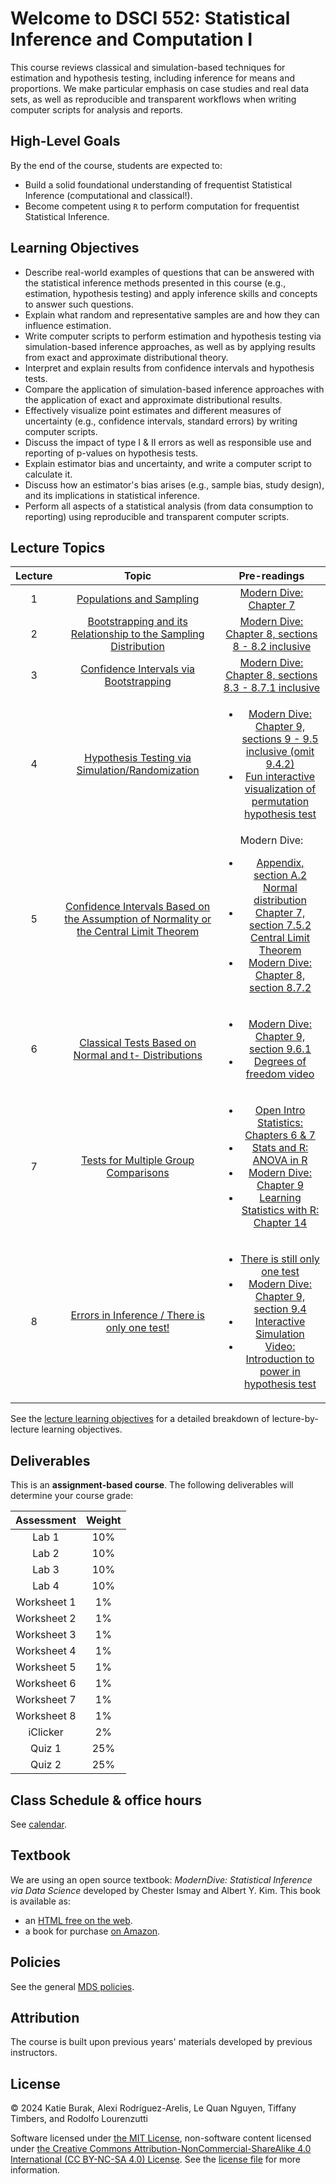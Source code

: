Welcome to DSCI 552: Statistical Inference and Computation I
============================

This course reviews classical and simulation-based techniques for estimation and hypothesis testing, including inference for means and proportions. We make particular emphasis on case studies and real data sets, as well as reproducible and transparent workflows when writing computer scripts for analysis and reports.

## High-Level Goals

By the end of the course, students are expected to:

- Build a solid foundational understanding of frequentist Statistical Inference (computational and classical!).
- Become competent using `R` to perform computation for frequentist Statistical Inference.

## Learning Objectives

- Describe real-world examples of questions that can be answered with the statistical inference methods presented in this course (e.g., estimation, hypothesis testing) and apply inference skills and concepts to answer such questions.
- Explain what random and representative samples are and how they can influence estimation.
- Write computer scripts to perform estimation and hypothesis testing via simulation-based inference approaches, as well as by applying results from exact and approximate distributional theory.
- Interpret and explain results from confidence intervals and hypothesis tests.
- Compare the application of simulation-based inference approaches with the application of exact and approximate distributional results.
- Effectively visualize point estimates and different measures of uncertainty (e.g., confidence intervals, standard errors) by writing computer scripts.
- Discuss the impact of type I & II errors as well as responsible use and reporting of p-values on hypothesis tests.
- Explain estimator bias and uncertainty, and write a computer script to calculate it.
- Discuss how an estimator's bias arises (e.g., sample bias, study design), and its implications in statistical inference.
- Perform all aspects of a statistical analysis (from data consumption to reporting) using reproducible and transparent computer scripts.

## Lecture Topics

| Lecture | Topic | Pre-readings |
|:------------:|:-------------:|:------:|
| 1 | [Populations and Sampling]() | [Modern Dive: Chapter 7](https://moderndive.com/7-sampling.html) |
| 2 | [Bootstrapping and its Relationship to the Sampling Distribution](https://pages.github.ubc.ca/MDS-2023-24/DSCI_552_stat-inf-1_students/notes/02_lecture-sampling-and-bootstrapping.html) | [Modern Dive: Chapter 8, sections 8 - 8.2 inclusive](https://moderndive.com/8-confidence-intervals.html#bootstrap-35-replicates) |
| 3 | [Confidence Intervals via Bootstrapping]() | [Modern Dive: Chapter 8, sections 8.3 - 8.7.1 inclusive](https://moderndive.com/8-confidence-intervals.html#ci-build-up) |
| 4 | [Hypothesis Testing via Simulation/Randomization]() |<ul><li> [Modern Dive: Chapter 9, sections 9 - 9.5 inclusive (omit 9.4.2)](https://moderndive.com/9-hypothesis-testing.html)</li><li> [Fun interactive visualization of permutation hypothesis test](https://www.jwilber.me/permutationtest/) </li></ul>|
| 5 | [Confidence Intervals Based on the Assumption of Normality or the Central Limit Theorem]() | Modern Dive:<ul><li>[Appendix, section A.2 Normal distribution](https://moderndive.com/A-appendixA.html#appendix-normal-curve)</li><li>[Chapter 7, section 7.5.2 Central Limit Theorem](https://moderndive.com/7-sampling.html#sampling-conclusion-central-limit-theorem)</li><li>[Modern Dive: Chapter 8, section 8.7.2](https://moderndive.com/8-confidence-intervals.html#theory-ci)</li></ul> |
| 6 | [Classical Tests Based on Normal and t- Distributions]() | <ul><li>[Modern Dive: Chapter 9, section 9.6.1](https://moderndive.com/9-hypothesis-testing.html#theory-hypo)</li> <li>[Degrees of freedom video](https://www.youtube.com/watch?v=rATNoxKg1yA)</li>|
| 7 | [Tests for Multiple Group Comparisons]() |<ul><li> [Open Intro Statistics: Chapters 6 & 7](https://www.openintro.org/book/os/)</li><li> [Stats and R: ANOVA in R](https://statsandr.com/blog/anova-in-r/#anova-in-r) </li><li> [Modern Dive: Chapter 9](https://moderndive.com/index.html) </li><li> [Learning Statistics with R: Chapter 14](https://learningstatisticswithr.com/) </li></ul>|
| 8 | [Errors in Inference / There is only one test!](https://pages.github.ubc.ca/MDS-2023-24/DSCI_552_stat-inf-1_students/notes/08_lectures-errors-in-inference-and-there-is-only-one-test.html) | <ul><li>[There is still only one test](http://allendowney.blogspot.com/2016/06/there-is-still-only-one-test.html)</li><li>[Modern Dive: Chapter 9, section 9.4](https://moderndive.com/9-hypothesis-testing.html)</li><li>[Interactive Simulation](https://rpsychologist.com/d3/nhst/)</li><li> [Video: Introduction to power in hypothesis test](https://www.youtube.com/watch?v=6_Cuz0QqRWc)</li></ul>|

See the [lecture learning objectives](lecture-learning-objectives.md) for a detailed breakdown of lecture-by-lecture learning objectives.

## Deliverables

This is an __assignment-based course__. The following deliverables will determine your course grade:

| Assessment       | Weight  | 
| :---:            | :---:   |
| Lab 1 | 10%     | 
| Lab 2 | 10%     | 
| Lab 3 | 10%     | 
| Lab 4 | 10%     | 
| Worksheet 1 | 1%     | 
| Worksheet 2 | 1%     | 
| Worksheet 3 | 1%     |
| Worksheet 4 | 1%     | 
| Worksheet 5 | 1%     | 
| Worksheet 6 | 1%     | 
| Worksheet 7 | 1%     |
| Worksheet 8 | 1%     | 
| iClicker    | 2%     |
| Quiz 1           | 25%     | 
| Quiz 2           | 25%     | 

## Class Schedule & office hours

See [calendar](https://ubc-mds.github.io/calendar/).
  
## Textbook
  
We are using an open source textbook: *ModernDive: Statistical Inference via Data Science* developed by Chester Ismay and Albert Y. Kim. This book is available as:
- an [HTML free on the web](https://moderndive.com/).
- a book for purchase [on Amazon](https://www.amazon.ca/Statistical-Inference-via-Data-Science/dp/0367409828/ref=sr_1_1?dchild=1&keywords=Statistical+Inference+via+Data+Science%3A+A+ModernDive+into+R&qid=1602096728&sr=8-1).

## Policies

See the general [MDS policies](https://ubc-mds.github.io/policies/).

## Attribution
    
The course is built upon previous years' materials developed by previous instructors.

## License

© 2024 Katie Burak, Alexi Rodríguez-Arelis, Le Quan Nguyen, Tiffany Timbers, and Rodolfo Lourenzutti

Software licensed under [the MIT License](https://spdx.org/licenses/MIT.html), non-software content licensed under [the Creative Commons Attribution-NonCommercial-ShareAlike 4.0 International (CC BY-NC-SA 4.0) License](https://creativecommons.org/licenses/by-nc-sa/4.0/). See the [license file](LICENSE.md) for more information.
